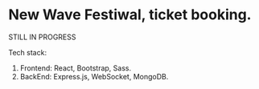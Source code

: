 # New Wave Festiwal, ticket booking.

STILL IN PROGRESS

Tech stack:
1. Frontend: React, Bootstrap, Sass.
2. BackEnd: Express.js, WebSocket, MongoDB.
